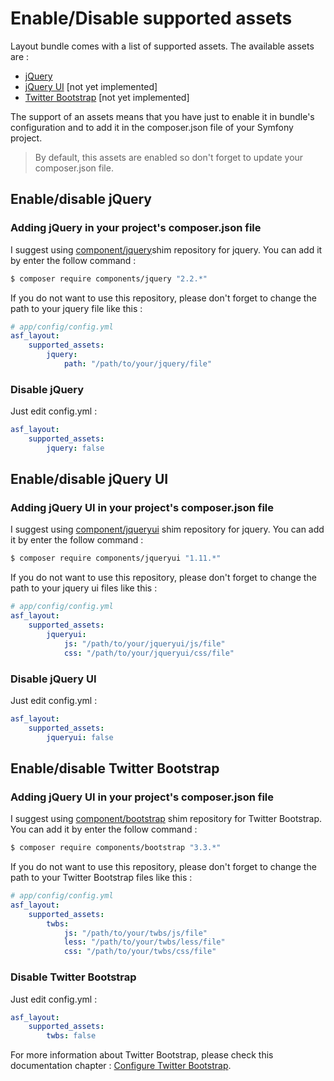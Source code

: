 # Enable/Disable supported assets

Layout bundle comes with a list of supported assets. The available assets are :
* [jQuery](https://jquery.com/)
* [jQuery UI](http://jqueryui.com/) [not yet implemented]
* [Twitter Bootstrap](http://getbootstrap.com/) [not yet implemented]

The support of an assets means that you have just to enable it in bundle's configuration and to add it in the composer.json file of your Symfony project.

> By default, this assets are enabled so don't forget to update your composer.json file.

## Enable/disable jQuery

### Adding jQuery in your project's composer.json file

I suggest using [component/jquery](https://github.com/components/jquery)shim repository for jquery. You can add it by enter the follow command :

```bash
$ composer require components/jquery "2.2.*"
```

If you do not want to use this repository, please don't forget to change the path to your jquery file like this :

```yaml
# app/config/config.yml
asf_layout:
    supported_assets:
        jquery:
            path: "/path/to/your/jquery/file"
```

### Disable jQuery

Just edit config.yml :

```yaml
asf_layout:
    supported_assets:
        jquery: false
```

## Enable/disable jQuery UI

### Adding jQuery UI in your project's composer.json file

I suggest using [component/jqueryui](https://github.com/components/jqueryui) shim repository for jquery. You can add it by enter the follow command :

```bash
$ composer require components/jqueryui "1.11.*"
```

If you do not want to use this repository, please don't forget to change the path to your jquery ui files like this :

```yaml
# app/config/config.yml
asf_layout:
    supported_assets:
        jqueryui:
            js: "/path/to/your/jqueryui/js/file"
            css: "/path/to/your/jqueryui/css/file"
```

### Disable jQuery UI

Just edit config.yml :

```yaml
asf_layout:
    supported_assets:
        jqueryui: false
```

## Enable/disable Twitter Bootstrap

### Adding jQuery UI in your project's composer.json file

I suggest using [component/bootstrap](https://github.com/components/bootstrap) shim repository for Twitter Bootstrap. You can add it by enter the follow command :

```bash
$ composer require components/bootstrap "3.3.*"
```

If you do not want to use this repository, please don't forget to change the path to your Twitter Bootstrap files like this :
```yaml
# app/config/config.yml
asf_layout:
    supported_assets:
        twbs:
            js: "/path/to/your/twbs/js/file"
            less: "/path/to/your/twbs/less/file"
            css: "/path/to/your/twbs/css/file"
```

### Disable Twitter Bootstrap

Just edit config.yml :

```yaml
asf_layout:
    supported_assets:
        twbs: false
```

For more information about Twitter Bootstrap, please check this documentation chapter : [Configure Twitter Bootstrap](twitter-bootstrap.md).